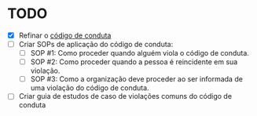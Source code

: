 # TODO

- [x] Refinar o [código de conduta](codigo-de-conduta.md)
- [ ] Criar SOPs de aplicação do código de conduta:
  - [ ] SOP #1: Como proceder quando alguém viola o código de conduta.
  - [ ] SOP #2: Como proceder quando a pessoa é reincidente em sua violação.
  - [ ] SOP #3: Como a organização deve proceder ao ser informada de uma violação do código de conduta.
- [ ] Criar guia de estudos de caso de violações comuns do código de conduta
